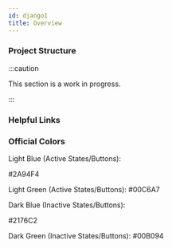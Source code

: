 ```yaml
---
id: django1
title: Overview
---
```


### Project Structure

:::caution

This section is a work in progress.

:::

### Helpful Links


### Official Colors 
Light Blue (Active States/Buttons):

#2A94F4

Light Green (Active States/Buttons):
#00C6A7

Dark Blue (Inactive States/Buttons):

#2176C2

Dark Green (Inactive States/Buttons):
#00B094
